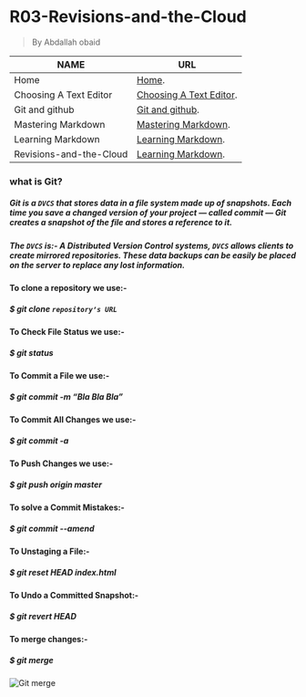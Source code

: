 # R03-Revisions-and-the-Cloud 
> By Abdallah obaid

**NAME** | **URL**
------------ | -------------
Home | [Home](https://abdallah-obaid.github.io/learning-journal/).
Choosing A Text Editor | [Choosing A Text Editor](https://abdallah-obaid.github.io/learning-journal/choosing-A-Text-Editor).
Git and github | [Git and github](https://abdallah-obaid.github.io/learning-journal/git-and-github).
Mastering Markdown | [Mastering Markdown](https://abdallah-obaid.github.io/learning-journal/mastering-Markdown).
Learning Markdown | [Learning Markdown](https://abdallah-obaid.github.io/learning-journal/learning-Markdown).
Revisions-and-the-Cloud  | [Learning Markdown](https://abdallah-obaid.github.io/learning-journal/Revisions-and-the-Cloud ).


### what is Git?
##### Git is a `DVCS` that stores data in a file system made up of snapshots. Each time you save a changed version of your project — called commit — Git creates a snapshot of the file and stores a reference to it.
##### The `DVCS` is:- A Distributed Version Control systems, `DVCS` allows clients to create mirrored repositories. These data backups can be easily be placed on the server to replace any lost information.


#### To clone a repository we use:-
##### $ git clone `repository’s URL`
#### To Check File Status we use:-
##### $ git status
#### To Commit a File we use:-
##### $ git commit -m “Bla Bla Bla”
#### To Commit All Changes we use:-
##### $ git commit -a
#### To Push Changes we use:-
##### $ git push origin master
#### To solve a Commit Mistakes:-
##### $ git commit --amend
#### To Unstaging a File:-
##### $ git reset HEAD index.html
#### To Undo a Committed Snapshot:-
##### $ git revert HEAD
#### To merge changes:-
##### $ git merge

![Git merge](https://media.giphy.com/media/cFkiFMDg3iFoI/giphy.gif)
